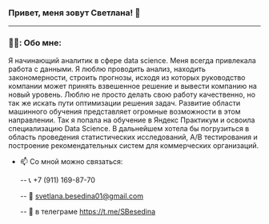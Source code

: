 ### Привет, меня зовут Светлана! 👋

---
### 👩‍💻: Обо мне:
Я начинающий аналитик в сфере data science. Меня всегда привлекала работа с данными. Я люблю проводить анализ, находить закономерности, строить прогнозы, исходя из которых руководство компании может принять взвешенное решение и вывести компанию на новый уровень. Люблю не просто делать свою работу качественно, но так же искать пути оптимизации решения задач. Развитие области машинного обучения представляет огромные возможности в этом направлении. Так я попала на обучение в Яндекс Практикум и освоила специализацию Data Science. В дальнейшем хотела бы погрузиться в область проведения статистических исследований, A/B тестирования и построение рекомендательных систем для коммерческих организаций.

- 📫 Со мной можно связаться:
  
  -- 📞 +7 (911) 169-87-70

  -- 📧 svetlana.besedina01@gmail.com

  -- 🤝 в телеграме https://t.me/SBesedina
